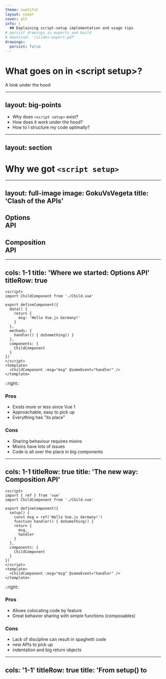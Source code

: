```yaml
---
theme: vuetiful
layout: cover
cover: alt
info: |
  ## Explaining script-setup implementation and usage tips
# persist drawings in exports and build
# download: '/slides-export.pdf'
drawings:
  persist: false
---
```


# What goes on in &lt;script setup&gt;?
A look under the hood

---
layout: big-points
---

* Why does `<script setup>` exist?
* How does it work under the hood?
* How to I structure my code optimally?

---
layout: section
---

# Why we got `<script setup>`

---
layout: full-image
image: GokuVsVegeta
title: 'Clash of the APIs'
---

<div class="flex h-full justify-around items-end w-full text-shadow-lg text-pink-400 font-bold ">
  <div class="pb-12 text-center backdrop-filter bg-transparent backdrop-blur-10">
    <h2 class="!text-7xl">Options <br> API</h2>
  </div>
  <div class="pb-12 text-center backdrop-filter bg-transparent backdrop-blur-10">
    <h2 class="!text-7xl">Composition <br> API</h2>
  </div>
</div>

---
cols: 1-1
title: 'Where we started: Options API'
titleRow: true
---

```html{all|5,10}
<script>
import ChildComponent from './Child.vue'

export defineComponent({
  data() {
    return {
      msg: 'Hello Vue.js Germany!'
    }
  },
  methods: {
    handler() { doSomething() }
  },
  components: {
    ChildComponent
  }
})
</script>
<template>
  <ChildComponent :msg="msg" @someEvent="handler" />
</template>
```

::right::

### Pros

* Exists more or less since Vue 1
* Approachable, easy to pick up
* Everything has "its place"

### Cons

* Sharing behaviour requires mixins
* Mixins have lots of issues
* Code is all over the place in big components

---
cols: 1-1
titleRow: true
title: 'The new way: Composition API'
---

```html{all|2,7,8,10,11}
<script>
import { ref } from 'vue'
import ChildComponent from './Child.vue'

export defineComponent({
  setup() {
    const msg = ref('Hello Vue.js Germany!')
    function handler() { doSomething() }
    return {
      msg,
      handler
    }
  },
  components: {
    ChildComponent
  }
})
</script>
<template>
  <ChildComponent :msg="msg" @someEvent="handler" />
</template>
```

::right::

### Pros

* Allows colocating code by feature
* Great behavior sharing with simple functions (composables)
### Cons

* Lack of discipline can result in spaghetti code
* new APIs to pick up
* indentation and big return objects

---
cols: '1-1'
titleRow: true
title: 'From setup() to <script setup>'
---

```html {all|2-3,7-12,18-20|2,3,7-8,18-20}
<script>
import { ref } from 'vue'
import ChildComponent from './Child.vue'

export defineComponent({
  setup() {
    const msg = ref('Hello Vue.js Germany!')
    function handler() { doSomething() }
    return {
      msg,
      handler
    }
  },
  components: {
    ChildComponent
  }
})
</script>
<template>
  <ChildComponent :msg="msg" @someEvent="handler" />
</template>
```

::right::

<v-click>

```html
<script setup>
import {ref } from 'vue'
import ChildComponent from './Child.vue'

const msg = ref('Hello Vue.js Germany!')
</script>
<template>
  <ChildComponent :msg="msg" />
</template>
```

</v-click>

<v-click>

* no deep nesting/indentation
* composition API code right on the first level
* no setup return value
* Components must not be registered
* Imports and top-level variables available in template

</v-click>

<h2 v-click class="text-2xl mt-4">Available in Vue <code>2.7</code>!</h2>

---
cols: '1-1'
titleRow: false
title: Vue vs. Svelte style
---

## Vue <code>&lt;script setup&gt;</code>

```html
<script setup>
import {ref } from 'vue'
import ChildComponent from './Child.vue'

const msg = ref('Hello Vue.js Germany!')
</script>
<template>
  <ChildComponent :msg="msg" />
</template>
```

::right::

<v-click>

## Svelte

```html
<script>
  import ChildComponent from './Child.svelte'

let msg = 'Hello Vue.js Germany!'
</script>

<ChildComponent msg={msg} />
```

</v-click>

<iframe v-click class="mt-12" src="https://giphy.com/embed/26DMTEijJDudzovvO" width="320" frameBorder="0" allowFullScreen></iframe>

---
layout: section
---

# What goes on under the hood?

---
title: 'Example 1: Basic Compilation'
layout: vue-repl
example: Simple
prod: true
outputMode: js
---

---
layout: quote
author: smart people in the audience
---

# but ... what about props?

---
cols: '1-1'
title: 'Compiler Hints: defineProps() / defineEmits()'
titleRow: true
---

```html{all|6-9|10|11-15|6-15}
<script>
import { defineComponent } from 'vue'
import { useVModel } from '@vueuse/core'

export default defineComponent({
  props: {
    title: String,
    modelValue: String,
  },
  emits: ['update:modelValue'],
  setup(props, { emit }) {
    const model = useVModel(props, 'modelValue', emit)
    return {
      model
    }
  }
})
</script>
<template>
  <ChildComponent :title="title" v-model="model" />
</template>

```

::right::

<v-click at="4">

```html{all|4-7|9|11|all}
<script setup>
import { useVModel } from "@vueuse/core";

const props = defineProps({
  title: String,
  modelValue: String,
});

const emit = defineEmits(["update:modelValue"]);

const model = useVModel(props, "modelValue", emit);
</script>
<template>
  <ChildComponent :title="title" v-model="model" />
</template>
```

</v-click>

<v-click>
  <p>These are "compiler hints", they disappear during compilations</p>
</v-click>

---
title: 'Example 2: Compiler Hints'
layout: vue-repl
example: CompilerHints
prod: true
outputMode: js
---

---
cols: '1-1'
title: Accessing Slots & attrs
titleRow: true
---

```html{all|5}
<script>
import { defineComponent } from 'vue'

export default defineComponent({
  setup(props, { slots, attrs }) {
    const title = computed(() => slots.default ?? 'Default Title')
    const id = computed(
     () => attrs.id ?? 'myid-' + Math.round((Math.random() * 10000))
    )
    
    return { 
      title,
      id,
    }
  }
})
</script>
<template>
  <ChildComponent :title="title" :id="id">
    <slot />
  </ChildComponent>
</template>
```

::right::

<v-click>

```html{all|2,4,5}
<script setup>
import { useSlots, useAttrs } from "vue";

const slots = useSlots()
const attrs = useAttrs()

const title = computed(() => slots.default ?? 'Default Title')
const id = computed(
  () => attrs.id ?? 'myid-' + Math.round((Math.random() * 10000))
)
</script>
<template>
  <ChildComponent :title="title" :id="id">
    <slot />
  </ChildComponent>
</template>
```

</v-click>

<p v-click>These are runtime composables, not compiler hints</p>


---
cols: '1-1'
titleRow: true
title: 'Closed by default'
clicks: 3
---

* `<script setup>` does not expose its setup state on the instance
* It can't be accessed by i.e. the parent through a template ref

<template v-if="$slidev.nav.clicks >= 3">
  <p class="block !mt-8 border-bottom"><code>defineExpose()</code> allows to declare exposed state</p>

* Allows authors to declare truly internal state
* Prevents users from accidentally using internal state
</template>


::right::

<template v-if="$slidev.nav.clicks >= 1 && $slidev.nav.clicks < 3 ">

```html{all|5,8,12}
<script setup>
import { ref } from "vue";

const props = defineProps({
  title: String,
});

const message = ref('')

</script>
<template>
  <ChildComponent :title="title" v-model="message" />
</template>
```
</template>

<v-click at="3">

```html{5,8,10-12,16}
<script setup>
import { ref } from "vue";

const props = defineProps({
  title: String,
});

const message = ref('')

defineExpose({
  message,
})

</script>
<template>
  <ChildComponent :title="title" v-model="message" />
</template>
```
</v-click>

---
layout: vue-repl
example: expose
prod: true
title: 'Example 3: Closed by Default'
---

---
layout: big-points
---
# A place for everything else?


<style>
.slidev-vclick-target {
  transition: all 500ms ease;
}

[data-xzibit].slidev-vclick-hidden {
  @apply -bottom-full
}
</style>
* more exotic options like `inheritAttrs: false`?
* helpers?
* exports?

<h2 v-click class="!text-6xl mt-12 font-bold">Another script block!</h2>

<img v-after src="/xzibit.jpg" data-xzibit class="w-52 block mx-auto -bottom-6 absolute left-[50%]">

---
layout: vue-repl
example: secondScript
title: "Example 4: Second Script Block"
titleRow: false
prod: true
---

---
layout: section
---

# Improvements up ahead

<!--  
* We have a compiler
* so we can do more crazy cool things
* improve TS support
* get rid of ref's .value
* reactive props destructuring
-->

---
layout: big-points
title: Improvements up ahead
titleRow: true
---


* Type-based props & events
* Reactivity Transform

---
layout: big-points
title: Takeaways
---

1. `<script setup>` is **not** a new third API
2. It's a more ergonomic way to use Composition API
3. It's more performant
4. Further cpomiler-based optimizations in the future

---
layout: outro
preload: false
title: Outro
twitter: '@Linus_Borg'
repository: 'github.com/linusborg'
# hostedSlides: ''
---

<div class="absolute left-12 top-[200px] right-12 text-center text-light-600">
  <p class="text-4xl !leading-[1.5em]">You made it! We're done!</p>
  <p class="text-4xl !leading-[1.5em]">Questions?</p>
</div>
<div 
  class="absolute bottom-6 right-6 w-[200px] p-3 bg-white light:bg-vblue rounded-lg bg-opacity-50 mr-0 light:bg-opacity-40 mr-0 text-vblue light:text-white"
  v-motion
  :initial="{ x: 250 }"
  :enter="{ x: 0, transition: { delay: 500 } }"
  >

<a href="https://www.sli.dev" target="blank" rel="noopener">
  <img src="/slidev-logo.png" alt="Slidev Logo" class="w-36">
</a>

<p class="text-sm !mt-0">This talk was built with Slidev</p>

<a class="text-sm" href="https://sli.dev" target="_blank" rel="noopener">https://sli.dev</a>

</div>
---
layout: section
---

# How to structure your code

---
layout: big-points
title: 'Structure guidelines'
---

1. Start with imports, props, emits
2. Then call composables to setup core behaviors
3. Comments are your friend.
4. Extract into functions to cut down on number of lines.

<p v-click>Generally, follow your gut</p>



---
layout: big-points
title: Links Collection
---

<div class="grid grid-rows-3 grid-cols-[150px,1fr] gap-y-8 gap-x-2">
  <span>Docs</span>
  <span>
    <a href="https://vue-bridge.docs.netlify.app" target="blank" rel="noopener">
      https://vue-bridge.docs.netlify.app
    </a>
  </span>
  <span>Repo</span>
  <span>
    <a href="https://github.com/vue-bridge/vue-bridge" target="blank" rel="noopener">
      https://github.com/vue-bridge/vue-bridge
    </a>
  </span>
  <span>Template</span>
  <span>
    <a href="https://github.com/vue-bridge/template-monorepo" target="blank" rel="noopener">
      https://github.com/vue-bridge/template-monorepo
    </a>
  </span>
  <span>Twitter</span>
  <span>
    <a href="https://twitter.com/VueBridge" target="blank" rel="noopener">
      https://twitter.com/VueBridge
    </a>
  </span>
</div>
